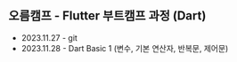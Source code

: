 ## 오름캠프 - Flutter 부트캠프 과정 (Dart)

* 2023.11.27 - git
* 2023.11.28 - Dart Basic 1 (변수, 기본 연산자, 반복문, 제어문)